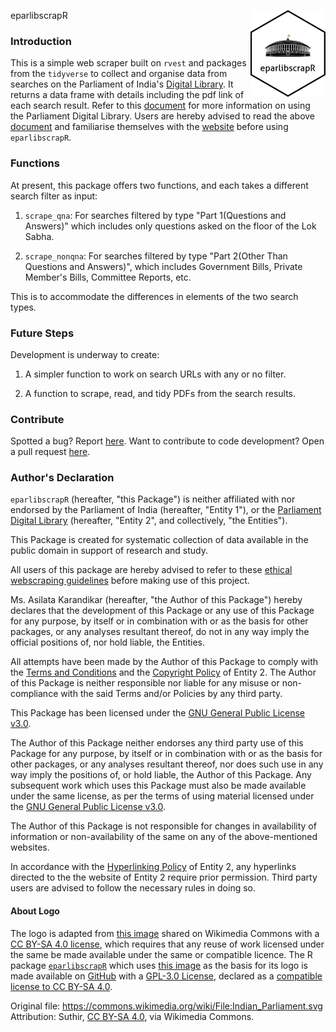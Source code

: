 eparlibscrapR <img src='man/figures/logo.png' align="right" height="139" />

### Introduction

This is a simple web scraper built on `rvest` and packages from the `tidyverse` to collect and organise data from searches on the Parliament of India's [Digital Library](https://eparlib.nic.in). It returns a data frame with details including the pdf link of each search result. Refer to this [document](https://eparlib.nic.in/help/help_doc.pdf) for more information on using the Parliament Digital Library. Users are hereby advised to read the above [document](https://eparlib.nic.in/help/help_doc.pdf) and familiarise themselves with the [website](https://eparlib.nic.in) before using `eparlibscrapR`.


### Functions

At present, this package offers two functions, and each takes a different search filter as input:

1. `scrape_qna`: For searches filtered by type "Part 1(Questions and Answers)" which includes only questions asked on the floor of the Lok Sabha.

2. `scrape_nonqna`: For searches filtered by type "Part 2(Other Than Questions and Answers)", which includes Government Bills, Private Member's Bills, Committee Reports, etc.

This is to accommodate the differences in elements of the two search types.


### Future Steps

Development is underway to create:

1. A simpler function to work on search URLs with any or no filter.

2. A function to scrape, read, and tidy PDFs from the search results.


### Contribute

Spotted a bug? Report [here](https://github.com/avkarandikar/eparlibscrapR/issues). Want to contribute to code development? Open a pull request [here](https://github.com/avkarandikar/eparlibscrapR).



### Author's Declaration

`eparlibscrapR` (hereafter, "this Package") is neither affiliated with nor endorsed by the Parliament of India (hereafter, "Entity 1"), or the [Parliament Digital Library](https://eparlib.nic.in/) (hereafter, "Entity 2", and collectively, "the Entities").

This Package is created for systematic collection of data available in the public domain in support of research and study.

All users of this package are hereby advised to refer to these [ethical webscraping guidelines](https://towardsdatascience.com/ethics-in-web-scraping-b96b18136f01) before making use of this project.

Ms. Asilata Karandikar (hereafter, "the Author of this Package") hereby declares that the development of this Package or any use of this Package for any purpose, by itself or in combination with or as the basis for other packages, or any analyses resultant thereof, do not in any way imply the official positions of, nor hold liable, the Entities.

All attempts have been made by the Author of this Package to comply with the [Terms and Conditions](https://eparlib.nic.in/help/terms-conditions.jsp) and the [Copyright Policy](https://eparlib.nic.in/help/copyright-policy.jsp) of Entity 2. The Author of this Package is neither responsible nor liable for any misuse or non-compliance with the said Terms and/or Policies by any third party.

This Package has been licensed under the [GNU General Public License v3.0](https://github.com/avkarandikar/eparlibscrapR/blob/main/LICENSE.md).

The Author of this Package neither endorses any third party use of this Package for any purpose, by itself or in combination with or as the basis for other packages, or any analyses resultant thereof, nor does such use in any way imply the positions of, or hold liable, the Author of this Package. Any subsequent work which uses this Package must also be made available under the same license, as per the terms of using material licensed under the [GNU General Public License v3.0](https://www.gnu.org/licenses/gpl-3.0.en.html).

The Author of this Package is not responsible for changes in availability of information or non-availability of the same on any of the above-mentioned websites.

In accordance with the [Hyperlinking Policy](https://eparlib.nic.in/help/hyperlinking-policy.jsp) of Entity 2, any hyperlinks directed to the the website of Entity 2 require prior permission. Third party users are advised to follow the necessary rules in doing so.



#### About Logo

The logo is adapted from [this image](https://commons.wikimedia.org/wiki/File:Indian_Parliament.svg) shared on Wikimedia Commons with a [CC BY-SA 4.0 license](https://creativecommons.org/licenses/by-sa/4.0/deed.en), which requires that any reuse of work licensed under the same be made available under the same or compatible licence. The R package [`eparlibscrapR`](https://github.com/avkarandikar/eparlibscrapR) which uses [this image](https://commons.wikimedia.org/wiki/File:Indian_Parliament.svg) as the basis for its logo is made available on [GitHub](https://github.com/avkarandikar/eparlibscrapR) with a [GPL-3.0 License](https://www.gnu.org/licenses/gpl-3.0.html), declared as a [compatible license to CC BY-SA 4.0](https://creativecommons.org/share-your-work/licensing-considerations/compatible-licenses).

Original file: https://commons.wikimedia.org/wiki/File:Indian_Parliament.svg \
Attribution: Suthir, [CC BY-SA 4.0](https://creativecommons.org/licenses/by-sa/4.0), via Wikimedia Commons.
